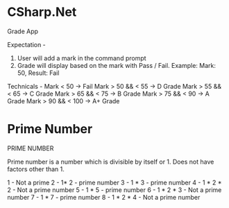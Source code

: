 # CSharp.Net

Grade App

Expectation -
1. User will add a mark in the command prompt
2. Grade will display based on the mark with Pass / Fail. Example: Mark: 50, Result: Fail

Technicals -
Mark < 50   ->  Fail
Mark > 50 && < 55    ->  D Grade
Mark > 55 && < 65    ->  C Grade
Mark > 65 && < 75    ->  B Grade
Mark > 75 && < 90    ->  A Grade
Mark > 90 && < 100  ->  A+ Grade

# Prime Number

PRIME NUMBER

Prime number is a number which is divisible by itself or 1. Does not have factors other than 1.

1 - Not a prime
2 - 1* 2 - prime number
3 - 1 * 3 - prime number
4 - 1 * 2 * 2 - Not  a prime number
5 - 1 * 5 - prime number
6 - 1 * 2 * 3 - Not a prime number
7 -  1 * 7 - prime number
8 - 1 * 2 * 4 - Not a prime number
